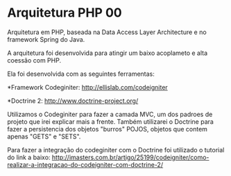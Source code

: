 Arquitetura PHP 00
================
Arquitetura em PHP, baseada na Data Access Layer Architecture e no framework Spring do Java.

A arquitetura foi desenvolvida para atingir um baixo acoplameto e alta coessão com PHP.

Ela foi desenvolvida com as seguintes ferramentas:

*Framework Codeginiter: http://ellislab.com/codeigniter

*Doctrine 2: http://www.doctrine-project.org/

Utilizamos o Codeginiter para fazer a camada MVC, um dos padroes de projeto que irei explicar mais a frente. Também utilizarei o Doctrine para fazer a persistencia dos objetos "burros" POJOS, objetos que contem apenas "GETS" e "SETS".

Para fazer a integração do codeginiter com o Doctrine foi utilizado o tutorial do link a baixo:
http://imasters.com.br/artigo/25199/codeigniter/como-realizar-a-integracao-do-codeigniter-com-doctrine-2/
